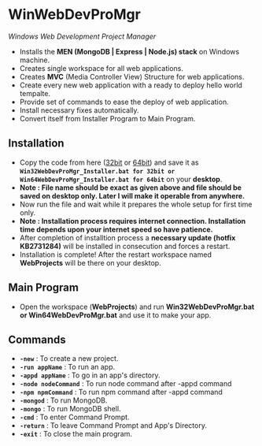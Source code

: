 # WinWebDevProMgr
_Windows Web Development Project Manager_
- Installs the **MEN (MongoDB | Express | Node.js) stack** on Windows machine.
- Creates single workspace for all web applications.
- Creates **MVC** (Media Controller View) Structure for web applications.
- Create every new web application with a ready to deploy hello world tempalte.
- Provide set of commands to ease the deploy of web application.
- Install necessary fixes automatically.
- Convert itself from Installer Program to Main Program.

## Installation
- Copy the code from here ([32bit](Win32WebDevProMgr_Installer.bat) or [64bit](Win64WebDevProMgr_Installer.bat)) and save it as **`Win32WebDevProMgr_Installer.bat for 32bit or Win64WebDevProMgr_Installer.bat for 64bit`** on your **desktop**.
- **Note : File name should be exact as given above and file should be saved on desktop only. Later I will make it operable from anywhere.**
- Now run the file and wait while it prepares the whole setup for first time only.
- **Note : Installation process requires internet connection. Installation time depends upon your internet speed so have patience.**
- After completion of installtion process a **necessary update (hotfix KB2731284)** will be installed in consecution and forces a restart.
- Installation is complete! After the restart workspace named **WebProjects** will be there on your desktop.

## Main Program
- Open the workspace (**WebProjects**) and run **Win32WebDevProMgr.bat or Win64WebDevProMgr.bat** and use it to make your app.

## Commands
- **`-new`** : To create a new project.
- **`-run appName`** : To run an app.
- **`-appd appName`** : To go in an app's directory.
- **`-node nodeCommand`** : To run node command after -appd command
- **`-npm npmCommand`** : To run npm command after -appd command
- **`-mongod`** : To run MongoDB.
- **`-mongo`** : To run MongoDB shell.
- **`-cmd`** : To enter Command Prompt.
- **`-return`** : To leave Command Prompt and App's Directory.
- **`-exit`** : To close the main program.
